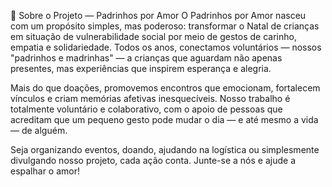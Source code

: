 🌟 Sobre o Projeto — Padrinhos por Amor
O Padrinhos por Amor nasceu com um propósito simples, mas poderoso: transformar o Natal de crianças em situação de vulnerabilidade social por meio de gestos de carinho, empatia e solidariedade. Todos os anos, conectamos voluntários — nossos "padrinhos e madrinhas" — a crianças que aguardam não apenas presentes, mas experiências que inspirem esperança e alegria.

Mais do que doações, promovemos encontros que emocionam, fortalecem vínculos e criam memórias afetivas inesquecíveis. Nosso trabalho é totalmente voluntário e colaborativo, com o apoio de pessoas que acreditam que um pequeno gesto pode mudar o dia — e até mesmo a vida — de alguém.

Seja organizando eventos, doando, ajudando na logística ou simplesmente divulgando nosso projeto, cada ação conta. Junte-se a nós e ajude a espalhar o amor!

